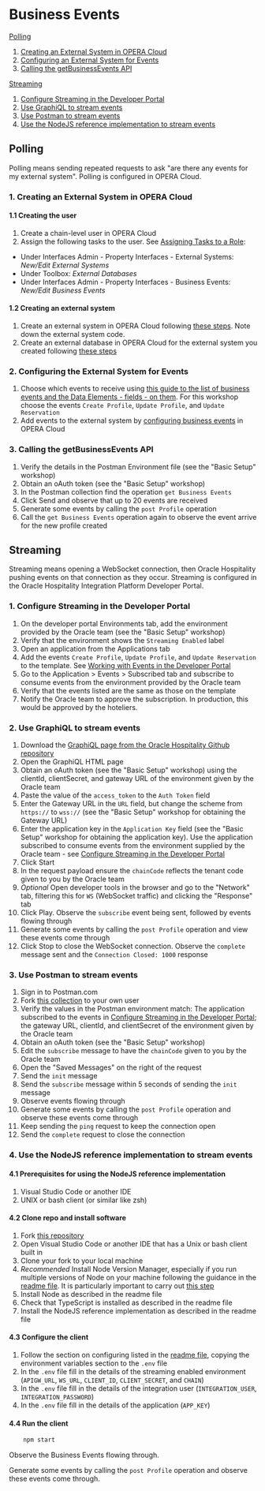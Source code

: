 # Business Events

[Polling](#polling)

1. [Creating an External System in OPERA Cloud](#1-creating-an-external-system-in-opera-cloud)
2. [Configuring an External System for Events](#2-configuring-the-external-system-for-events)
3. [Calling the getBusinessEvents API](#3-calling-the-getbusinessevents-api)

[Streaming](#streaming)

1. [Configure Streaming in the Developer Portal](#1-configure-streaming-in-the-developer-portal)
2. [Use GraphiQL to stream events](#2-use-graphiql-to-stream-events)
3. [Use Postman to stream events](#3-use-postman-to-stream-events)
4. [Use the NodeJS reference implementation to stream events](#4-use-the-nodejs-reference-implementation-to-stream-events)

## Polling

Polling means sending repeated requests to ask "are there any events for my external system".  Polling is configured in OPERA Cloud.

### 1. Creating an External System in OPERA Cloud

#### 1.1 Creating the user

1. Create a chain-level user in OPERA Cloud
2. Assign the following tasks to the user.  See [Assigning Tasks to a Role](https://docs.oracle.com/en/industries/hospitality/opera-cloud/23.2/ocsuh/t_manage_property_roles_assigning_tasks_to_roles.htm):

* Under Interfaces Admin - Property Interfaces - External Systems: _New/Edit External Systems_
* Under Toolbox: _External Databases_
* Under Interfaces Admin - Property Interfaces - Business Events: _New/Edit Business Events_

#### 1.2 Creating an external system

1. Create an external system in OPERA Cloud following [these steps](https://docs.oracle.com/en/industries/hospitality/opera-cloud/23.2/ocsuh/t_admin_interfaces_configuring_external_systems.htm).  Note down the external system code.
2. Create an external database in OPERA Cloud for the external system you created following [these steps](https://docs.oracle.com/en/industries/hospitality/opera-cloud/23.2/ocsuh/t_toolbox_system_setup_external_databases.htm)

### 2. Configuring the External System for Events

1. Choose which events to receive using [this guide to the list of business events and the Data Elements - fields - on them](https://docs.oracle.com/cd/E98457_01/opera_5_6_core_help/PDFs/Business%20Events%20Data%20Elements_5%200.pdf).  For this workshop choose the events `Create Profile`, `Update Profile`, and `Update Reservation`
2. Add events to the external system by [configuring business events](https://docs.oracle.com/en/industries/hospitality/opera-cloud/23.1/ocsuh/t_admin_interfaces_configuring_business_events.htm#ConfiguringBusinessEvents-63CBCF70) in OPERA Cloud

### 3. Calling the getBusinessEvents API

1. Verify the details in the Postman Environment file (see the "Basic Setup" workshop)
2. Obtain an oAuth token (see the "Basic Setup" workshop)
3. In the Postman collection find the operation `get Business Events`
4. Click Send and observe that up to 20 events are received
5. Generate some events by calling the `post Profile` operation
6. Call the `get Business Events` operation again to observe the event arrive for the new profile created

## Streaming

Streaming means opening a WebSocket connection, then Oracle Hospitality pushing events on that connection as they occur.  Streaming is configured in the Oracle Hospitality Integration Platform Developer Portal.

### 1. Configure Streaming in the Developer Portal

1. On the developer portal Environments tab, add the environment provided by the Oracle team (see the "Basic Setup" workshop)
2. Verify that the environment shows the `Streaming Enabled` label
3. Open an application from the Applications tab
4. Add the events `Create Profile`, `Update Profile`, and `Update Reservation` to the template.  See [Working with Events in the Developer Portal](https://docs.oracle.com/en/industries/hospitality/integration-platform/ohipu/c_streaming_api.htm#OHIPU-WorkingWithEventsInTheDeveloperPort-0BDD2493)
5. Go to the Application > Events > Subscribed tab and subscribe to consume events from the environment provided by the Oracle team
6. Verify that the events listed are the same as those on the template
7. Notify the Oracle team to approve the subscription.  In production, this would be approved by the hoteliers.

### 2. Use GraphiQL to stream events

1. Download the [GraphiQL page from the Oracle Hospitality Github repository](https://github.com/oracle/hospitality-api-docs/blob/main/graphql/graphiql.html)
2. Open the GraphiQL HTML page
3. Obtain an oAuth token (see the "Basic Setup" workshop) using the clientId, clientSecret, and gateway URL of the environment given by the Oracle team
4. Paste the value of the `access_token` to the `Auth Token` field
5. Enter the Gateway URL in the `URL` field, but change the scheme from `https://` to `wss://`  (see the "Basic Setup" workshop for obtaining the Gateway URL)
6. Enter the application key in the `Application Key` field  (see the "Basic Setup" workshop for obtaining the application key).  Use the application subscribed to consume events from the environment supplied by the Oracle team - see [Configure Streaming in the Developer Portal](#1-configure-streaming-in-the-developer-portal)
7. Click Start
8. In the request payload ensure the `chainCode` reflects the tenant code given to you by the Oracle team
9. _Optional_ Open developer tools in the browser and go to the "Network" tab, filtering this for `WS` (WebSocket traffic) and clicking the "Response" tab
10. Click Play.  Observe the `subscribe` event being sent, followed by events flowing through
11. Generate some events by calling the `post Profile` operation and view these events come through
12. Click Stop to close the WebSocket connection.  Observe the `complete` message sent and the `Connection Closed: 1000` response

### 3. Use Postman to stream events

1. Sign in to Postman.com
2. Fork [this collection](https://www.postman.com/hospitalityapis/workspace/oracle-hospitality-apis/collection/64e77a3c0d2905380767b08e) to your own user
3. Verify the values in the Postman environment match: The application subscribed to the events in [Configure Streaming in the Developer Portal](#1-configure-streaming-in-the-developer-portal); the gateway URL, clientId, and clientSecret of the environment given by the Oracle team
4. Obtain an oAuth token (see the "Basic Setup" workshop)
5. Edit the `subscribe` message to have the `chainCode` given to you by the Oracle team
6. Open the "Saved Messages" on the right of the request
7. Send the `init` message
8. Send the `subscribe` message within 5 seconds of sending the `init` message
9. Observe events flowing through
10. Generate some events by calling the `post Profile` operation and observe these events come through
11. Keep sending the `ping` request to keep the connection open
12. Send the `complete` request to close the connection

### 4. Use the NodeJS reference implementation to stream events

#### 4.1 Prerequisites for using the NodeJS reference implementation

1. Visual Studio Code or another IDE
2. UNIX or bash client (or similar like zsh)

#### 4.2 Clone repo and install software

1. Fork [this repository](https://github.com/luisweir/streaming-client)
2. Open Visual Studio Code or another IDE that has a Unix or bash client built in
3. Clone your fork to your local machine
4. _Recommended_ Install Node Version Manager, especially if you run multiple versions of Node on your machine following the guidance in the [readme file](https://github.com/luisweir/streaming-client/blob/main/README.md).  It is particularly important to carry out [this step](https://github.com/nvm-sh/nvm#nvmrc)
5. Install Node as described in the readme file
6. Check that TypeScript is installed as described in the readme file
7. Install the NodeJS reference implementation as described in the readme file

#### 4.3 Configure the client

1. Follow the section on configuring listed in the [readme file](https://github.com/luisweir/streaming-client/blob/main/README.md), copying the environment variables section to the `.env` file
2. In the `.env` file fill in the details of the streaming enabled environment (`APIGW_URL`, `WS_URL`, `CLIENT_ID`, `CLIENT_SECRET`, and `CHAIN`)
3. In the `.env` file fill in the details of the integration user (`INTEGRATION_USER`, `INTEGRATION_PASSWORD`)
4. In the `.env` file fill in the details of the application (`APP_KEY`)

#### 4.4 Run the client

```bash
    npm start
```

Observe the Business Events flowing through.

Generate some events by calling the `post Profile` operation and observe these events come through.
